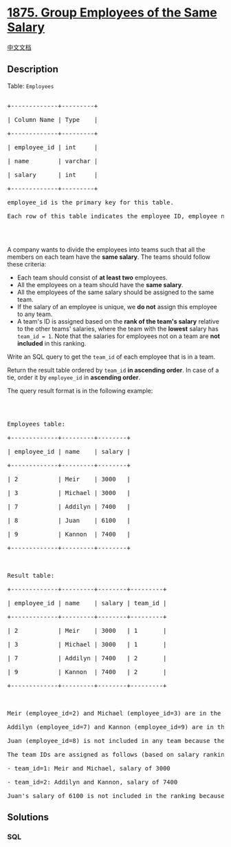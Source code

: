 # [1875. Group Employees of the Same Salary](https://leetcode.com/problems/group-employees-of-the-same-salary)

[中文文档](/solution/1800-1899/1875.Group%20Employees%20of%20the%20Same%20Salary/README.md)

## Description

<p>Table: <code>Employees</code></p>



<pre>

+-------------+---------+

| Column Name | Type    |

+-------------+---------+

| employee_id | int     |

| name        | varchar |

| salary      | int     |

+-------------+---------+

employee_id is the primary key for this table.

Each row of this table indicates the employee ID, employee name, and salary.

</pre>



<p>&nbsp;</p>



<p>A company wants to divide the employees into teams such that all the members on each team have the <strong>same salary</strong>. The teams should follow these criteria:</p>



<ul>
	<li>Each team should consist of <strong>at least two</strong> employees.</li>
	<li>All the employees on a team should have the <strong>same salary</strong>.</li>
	<li>All the employees of the same salary should be assigned to the same team.</li>
	<li>If the salary of an employee is unique, we <strong>do not</strong> assign this employee to any team.</li>
	<li>A team&#39;s ID is assigned based on the <strong>rank of the team&#39;s salary</strong> relative to the other teams&#39; salaries, where the team with the <strong>lowest</strong> salary has <code>team_id = 1</code>. Note that the salaries for employees not on a team are <strong>not included</strong> in this ranking.</li>
</ul>



<p>Write an SQL query to get the <code>team_id</code> of each employee that is in a team.</p>



<p>Return the result table ordered by <code>team_id</code> <strong>in ascending order</strong>. In case of a tie, order it by&nbsp;<code>employee_id</code> in <strong>ascending order</strong>.</p>



<p>The query result format is in the following example:</p>



<p>&nbsp;</p>



<pre>

Employees table:

+-------------+---------+--------+

| employee_id | name    | salary |

+-------------+---------+--------+

| 2           | Meir    | 3000   |

| 3           | Michael | 3000   |

| 7           | Addilyn | 7400   |

| 8           | Juan    | 6100   |

| 9           | Kannon  | 7400   |

+-------------+---------+--------+



Result table:

+-------------+---------+--------+---------+

| employee_id | name    | salary | team_id |

+-------------+---------+--------+---------+

| 2           | Meir    | 3000   | 1       |

| 3           | Michael | 3000   | 1       |

| 7           | Addilyn | 7400   | 2       |

| 9           | Kannon  | 7400   | 2       |

+-------------+---------+--------+---------+



Meir (employee_id=2) and Michael (employee_id=3) are in the same team because they have the same salary of 3000.

Addilyn (employee_id=7) and Kannon (employee_id=9) are in the same team because they have the same salary of 7400.

Juan (employee_id=8) is not included in any team because their salary of 6100 is unique (i.e. no other employee has the same salary).

The team IDs are assigned as follows (based on salary ranking, lowest first):

- team_id=1: Meir and Michael, salary of 3000

- team_id=2: Addilyn and Kannon, salary of 7400

Juan&#39;s salary of 6100 is not included in the ranking because they are not on a team.</pre>

## Solutions

<!-- tabs:start -->

### **SQL**

```sql

```

<!-- tabs:end -->
